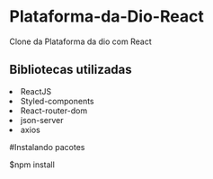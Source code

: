 # Plataforma-da-Dio-React
Clone da Plataforma da dio com React

<h2>Bibliotecas utilizadas</h2>
<li>ReactJS
<li>Styled-components
<li>React-router-dom
<li>json-server
<li>axios


#Instalando pacotes

$npm install 
